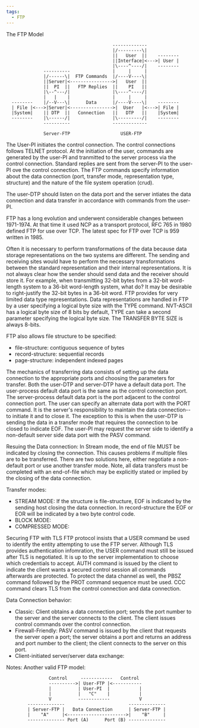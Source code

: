 ```yaml
---
tags:
  - FTP
---
```


The FTP Model

                                            -------------
                                            |/---------\|
                                            ||   User  ||    --------
                                            ||Interface|<--->| User |
                                            |\----^----/|    --------
                  ----------                |     |     |
                  |/------\|  FTP Commands  |/----V----\|
                  ||Server|<---------------->|   User  ||
                  ||  PI  ||   FTP Replies  ||    PI   ||
                  |\--^---/|                |\----^----/|
                  |   |    |                |     |     |
      --------    |/--V---\|      Data      |/----V----\|    --------
      | File |<--->|Server|<---------------->|  User   |<--->| File |
      |System|    || DTP  ||   Connection   ||   DTP   ||    |System|
      --------    |\------/|                |\---------/|    --------
                  ----------                -------------

                  Server-FTP                   USER-FTP

The User-PI initiates the control connection. The control connections follows TELNET protocol. At the initiation of the user, commands are generated by the user-PI and tranmitted to the server process via the control connection. Standard replies are sent from the server-PI to the user-PI ove the control connection. The FTP commands specify information about the data connection (port, transfer mode, representation type, structure) and the nature of the file system operation (crud).

The user-DTP should listen on the data port and the server intiates the data connection and data transfer in accordance with commands from the user-PI.

FTP has a long evolution and underwent considerable changes between 1971-1974. At that time it used NCP as a transport protocol, RFC 765 in 1980 defined FTP for use over TCP. The latest spec for FTP over TCP is 959 written in 1985.

Often it is necessary to perform transformations of the data because data storage representations on the two systems are different. The sending and receiving sites would have to perform the necessary transformations between the standard representation and their internal representations. It is not always clear how the sender should send data and the receiver should store it. For example, when transmitting 32-bit bytes from a 32-bit word-length system to a 36-bit word-length system, what do? It may be desirable to right-justify the 32-bit bytes in a 36-bit word. FTP provides for very limited data type representations. Data representations are handled in FTP by a user specifying a logical byte size with the TYPE command. NVT-ASCII has a logical byte size of 8 bits by default, TYPE can take a second parameter specifying the logical byte size. The TRANSFER BYTE SIZE is always 8-bits.

FTP also allows file structure to be specified: 
  - file-structure: contiguous sequence of bytes
  - record-structure: sequential records
  - page-structure: independent indexed pages

The mechanics of transferring data consists of setting up the data connection to the appropriate ports and choosing the parameters for transfer. Both the user-DTP and server-DTP have a default data port. The user-process default data port is the same as the control connection port. The server-process default data port is the port adjacent to the control connection port. The user can specify an alternate data port with the PORT command. It is the server's responsibility to maintain the data connection--to initiate it and to close it. The exception to this is when the user-DTP is sending the data in a transfer mode that requires the connection to be closed to indicate EOF. The user-PI may request the server side to identify a non-default server side data port with the PASV command. 

Resuing the Data connection: In Stream mode, the end of file MUST be indicated by closing the connection. This causes problems if multiple files are to be transferred. There are two solutions here, either negotiate a non-default port or use another transfer mode. Note, all data transfers must be completed with an end-of-file which may be explicitly stated or implied by the closing of the data connection.

Transfer modes:
  - STREAM MODE:
    If the structure is file-structure, EOF is indicated by the sending host closing the data connection. In record-structure the EOF or EOR will be indicated by a two byte control code. 
  - BLOCK MODE:
  - COMPRESSED MODE:


Securing FTP with TLS
  FTP protocol insists that a USER command be used to identify the entity attempting to use the FTP server. Although TLS provides authentication infomration, the USER command must still be issued after TLS is negotiated. It is up to the server implementation to choose which credentials to accept.
  AUTH command is issued by the client to indicate the client wants a secured control session all commands afterwards are protected.
  To protect the data channel as well, the PBSZ command followed by the PROT command sequence must be used.
  CCC command clears TLS from the control connection and data connection.

Data Connection behavior:
  - Classic: Client obtains a data connection port; sends the port number to the server and the server connects to the client. The client issues control commands over the control connection. 
  - Firewall-Friendly: PASV command is issued by the client that requests the server open a port; the server obtains a port and returns an address and port number to the client; the client connects to the server on this port. 
  - Client-initiated server/server data exchange:

Notes:
Another valid FTP model:

                    Control     ------------   Control
                    ---------->| User-FTP |<-----------
                    |          | User-PI  |           |
                    |          |   "C"    |           |
                    V          ------------           V
            --------------                        --------------
            | Server-FTP |   Data Connection      | Server-FTP |
            |    "A"     |<---------------------->|    "B"     |
            -------------- Port (A)      Port (B) --------------
